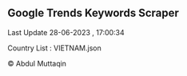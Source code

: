 

## Google Trends Keywords Scraper 
 
Last Update 28-06-2023 , 17:00:34

Country List :
VIETNAM.json



© Abdul Muttaqin 
